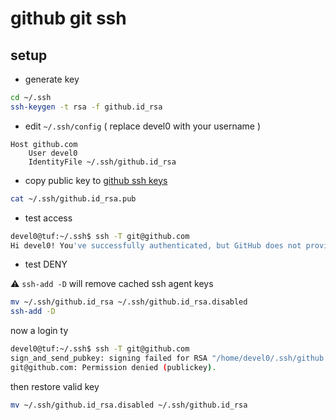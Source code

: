 # github git ssh

## setup

- generate key

```sh
cd ~/.ssh
ssh-keygen -t rsa -f github.id_rsa
```

- edit `~/.ssh/config` ( replace devel0 with your username )

```
Host github.com
	User devel0
	IdentityFile ~/.ssh/github.id_rsa
```

- copy public key to [github ssh keys](https://github.com/settings/keys)

```sh
cat ~/.ssh/github.id_rsa.pub
```

- test access

```sh
devel0@tuf:~/.ssh$ ssh -T git@github.com 
Hi devel0! You've successfully authenticated, but GitHub does not provide shell access.
```

- test DENY

:warning: `ssh-add -D` will remove cached ssh agent keys

```sh
mv ~/.ssh/github.id_rsa ~/.ssh/github.id_rsa.disabled
ssh-add -D
```

now a login ty

```sh
devel0@tuf:~/.ssh$ ssh -T git@github.com  
sign_and_send_pubkey: signing failed for RSA "/home/devel0/.ssh/github.id_rsa" from agent: agent refused operation
git@github.com: Permission denied (publickey).
```

then restore valid key

```sh
mv ~/.ssh/github.id_rsa.disabled ~/.ssh/github.id_rsa
```

